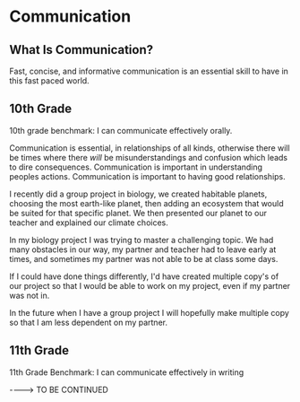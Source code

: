 Communication
===============

What Is Communication?
----------------------

Fast, concise, and informative communication is an essential skill to have in
this fast paced world.


10th Grade 
--------------------------

10th grade benchmark: I can communicate effectively orally.

Communication is essential, in relationships of all kinds, otherwise there will
be times where there *will* be misunderstandings and confusion which leads to
dire consequences. Communication is important in understanding peoples actions.
Communication is important to having good relationships.

I recently did a group project in biology, we created habitable planets,
choosing the most earth-like planet, then adding an ecosystem that would be
suited for that specific planet. We then presented our planet to our teacher and
explained our climate choices. 

In my biology project I was trying to master a challenging topic. We had many
obstacles in our way, my partner and teacher had to leave early at times, and
sometimes my partner was not able to be at class some days. 

If I could have done things differently, I'd have created multiple copy's of
our project so that I would be able to work on my project, even if my partner
was not in. 

In the future when I have a group project I will hopefully make multiple copy
so that I am less dependent on my partner.

11th Grade
----------

11th Grade Benchmark: I can communicate effectively in writing

----> TO BE CONTINUED

